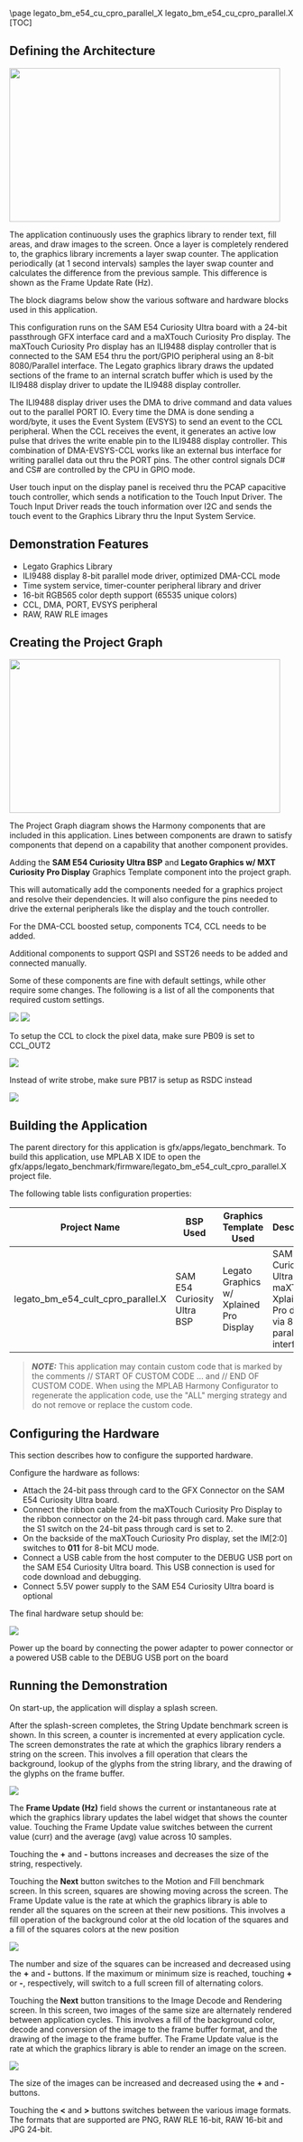 \page legato_bm_e54_cu_cpro_parallel_X legato_bm_e54_cu_cpro_parallel.X
[TOC]

## Defining the Architecture

<img src="legato_qs_e54_cult_cpro_parallel_arch.png" width="480" height="272" />

The application continuously uses the graphics library to render text, fill areas, and draw images to the screen. Once a layer is completely rendered to, the graphics library increments a layer swap counter. The application periodically (at 1 second intervals) samples the layer swap counter and calculates the difference from the previous sample. This difference is shown as the Frame Update Rate (Hz). 

The block diagrams below show the various software and hardware blocks used in this application. 

This configuration runs on the SAM E54 Curiosity Ultra board with a 24-bit passthrough GFX interface card and a maXTouch Curiosity Pro display. The maXTouch Curiosity Pro display has an ILI9488 display controller that is connected to the SAM E54 thru the port/GPIO peripheral using an 8-bit 8080/Parallel interface. The Legato graphics library draws the updated sections of the frame to an internal scratch buffer which is used by the ILI9488 display driver to update the ILI9488 display controller. 

The ILI9488 display driver uses the DMA to drive command and data values out to the parallel PORT IO. Every time the DMA is done sending a word/byte, it uses the Event System (EVSYS) to send an event to the CCL peripheral. When the CCL receives the event, it generates an active low pulse that drives the write enable pin to the ILI9488 display controller. This combination of DMA-EVSYS-CCL works like an external bus interface for writing parallel data out thru the PORT pins. The other control signals DC# and CS# are controlled by the CPU in GPIO mode. 

User touch input on the display panel is received thru the PCAP capacitive touch controller, which sends a notification to the Touch Input Driver. The Touch Input Driver reads the touch information over I2C and sends the touch event to the Graphics Library thru the Input System Service.  

## Demonstration Features 

* Legato Graphics Library 
* ILI9488 display 8-bit parallel mode driver, optimized DMA-CCL mode 
* Time system service, timer-counter peripheral library and driver 
* 16-bit RGB565 color depth support (65535 unique colors) 
* CCL, DMA, PORT, EVSYS peripheral 
* RAW, RAW RLE images 

## Creating the Project Graph

<img src="legato_qs_e54_cult_cpro_parallel_pg.png" width="480" height="272" />

The Project Graph diagram shows the Harmony components that are included in this application. Lines between components are drawn to satisfy components that depend on a capability that another component provides. 

Adding the **SAM E54 Curiosity Ultra BSP** and **Legato Graphics w/ MXT Curiosity Pro Display** Graphics Template component into the project graph.

This will automatically add the components needed for a graphics project and resolve their dependencies. It will also configure the pins needed to drive the external peripherals like the display and the touch controller. 

For the DMA-CCL boosted setup, components TC4, CCL needs to be added. 

Additional components to support QSPI and SST26 needs to be added and connected manually. 

Some of these components are fine with default settings, while other require some changes. The following is a list of all the components that required custom settings.  

<img src="legato_qs_e54_cult_cpro_parallel_pg1.png"/>

<img src="legato_qs_e54_cult_cpro_parallel_pg2.png"/>

To setup the CCL to clock the pixel data, make sure PB09 is set to CCL_OUT2 

<img src="legato_qs_e54_cult_cpro_parallel_pg3.png"/>

Instead of write strobe, make sure PB17 is setup as RSDC instead

<img src="legato_qs_e54_cult_cpro_parallel_pg4.png"/>

## Building the Application

The parent directory for this application is gfx/apps/legato_benchmark. To build this application, use MPLAB X IDE to open the gfx/apps/legato_benchmark/firmware/legato_bm_e54_cult_cpro_parallel.X project file.

The following table lists configuration properties:

| Project Name  | BSP Used |Graphics Template Used | Description |
|---------------| ---------|---------------| ---------|
| legato_bm_e54_cult_cpro_parallel.X | SAM E54 Curiosity Ultra BSP | Legato Graphics w/ Xplained Pro Display | SAM E54 Curiosity Ultra w/ maXTouch Xplained Pro display via 8-bit parallel interface |

 
> **_NOTE:_**  This application may contain custom code that is marked by the comments // START OF CUSTOM CODE ... and // END OF CUSTOM CODE. When using the MPLAB Harmony Configurator to regenerate the application code, use the "ALL" merging strategy and do not remove or replace the custom code.

## Configuring the Hardware

This section describes how to configure the supported hardware. 

Configure the hardware as follows: 

* Attach the 24-bit pass through card to the GFX Connector on the SAM E54 Curiosity Ultra board. 
* Connect the ribbon cable from the maXTouch Curiosity Pro Display to the ribbon connector on the 24-bit pass through card. Make sure that the S1 switch on the 24-bit pass through card is set to 2. 
* On the backside of the maXTouch Curiosity Pro display, set the IM[2:0] switches to **011** for 8-bit MCU mode. 
* Connect a USB cable from the host computer to the DEBUG USB port on the SAM E54 Curiosity Ultra board. This USB connection is used for code download and debugging. 
* Connect 5.5V power supply to the SAM E54 Curiosity Ultra board is optional 

The final hardware setup should be: 

<img src="legato_qs_e54_cult_cpro_parallel_conf1.png"/>

Power up the board by connecting the power adapter to power connector or a powered USB cable to the DEBUG USB port on the board

## Running the Demonstration

On start-up, the application will display a splash screen.

After the splash-screen completes, the String Update benchmark screen is shown. In this screen, a counter is incremented at every application cycle. The screen demonstrates the rate at which the graphics library renders a string on the screen. This involves a fill operation that clears the background, lookup of the glyphs from the string library, and the drawing of the glyphs on the frame buffer.

<img src="legato_bm_e70_xu_tm4301b_run1.png"/>

The **Frame Update (Hz)** field shows the current or instantaneous rate at which the graphics library updates the label widget that shows the counter value. Touching the Frame Update value switches between the current value (curr) and the average (avg) value across 10 samples.

Touching the **+** and **-** buttons increases and decreases the size of the string, respectively.

Touching the **Next** button switches to the Motion and Fill benchmark screen. In this screen, squares are showing moving across the screen. The Frame Update value is the rate at which the graphics library is able to render all the squares on the screen at their new positions. This involves a fill operation of the background color at the old location of the squares and a fill of the squares colors at the new position

<img src="legato_bm_e70_xu_tm4301b_run2.png"/>

The number and size of the squares can be increased and decreased using the **+** and **-** buttons. If the maximum or minimum size is reached, touching **+** or **-**, respectively, will switch to a full screen fill of alternating colors.

Touching the **Next** button transitions to the Image Decode and Rendering screen. In this screen, two images of the same size are alternately rendered between application cycles. This involves a fill of the background color, decode and conversion of the image to the frame buffer format, and the drawing of the image to the frame buffer. The Frame Update value is the rate at which the graphics library is able to render an image on the screen.

<img src="legato_bm_e70_xu_tm4301b_run3.png"/>

The size of the images can be increased and decreased using the **+** and **-** buttons.

Touching the **<** and **>** buttons switches between the various image formats. The formats that are supported are PNG, RAW RLE 16-bit, RAW 16-bit and JPG 24-bit.

